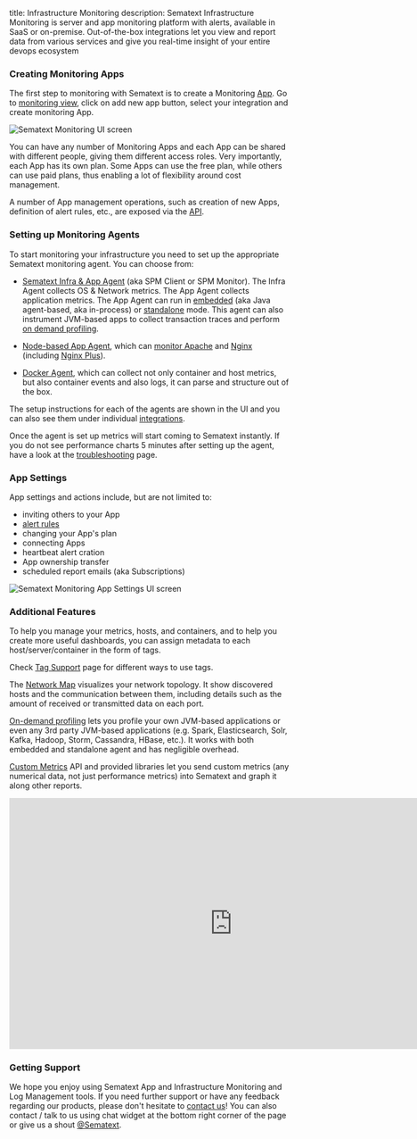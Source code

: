 title: Infrastructure Monitoring
description: Sematext Infrastructure Monitoring is server and app monitoring platform with alerts, available in SaaS or on-premise. Out-of-the-box integrations let you view and report data from various services and give you real-time insight of your entire devops ecosystem

### Creating Monitoring Apps

The first step to monitoring with Sematext is to create a Monitoring <a href="../guide/app-guide/">App</a>. Go to [monitoring view](https://apps.sematext.com/ui/monitoring), click on add new app button, select your integration and create monitoring App.

<img class="content-modal-image" alt="Sematext Monitoring UI screen" src="../images/monitoring/sematext-monitoring.png" title="Sematext Monitoring UI screen"></a>



You can have any number of Monitoring Apps and each App can be shared
with different people, giving them different access roles.  Very
importantly, each App has its own plan. Some Apps can use the free plan,
while others can use paid plans, thus enabling a lot of flexibility around cost management.

A number of App management operations, such as creation of new Apps, definition of alert rules, etc., are exposed via the [API](../api).

### Setting up Monitoring Agents

To start monitoring your infrastructure you need to set up the
appropriate Sematext monitoring agent. You can choose from:

  - [Sematext Infra & App Agent](spm-client) (aka SPM Client or SPM
    Monitor). The Infra Agent collects OS & Network metrics.
    The App Agent collects application metrics. The App Agent
    can run in [embedded](spm-monitor-javaagent)
    (aka Java agent-based, aka in-process) or
    [standalone](spm-monitor-standalone) mode.  This agent can also
    instrument JVM-based apps to collect transaction traces and
    perform [on demand profiling](on-demand-profiling).

  - [Node-based App Agent](node-agent), which can [monitor
    Apache](../integration/apache) and [Nginx](../integration/nginx)
    (including [Nginx Plus](../integration/nginxplus)).

  - [Docker Agent](../sematext-docker-agent), which can collect not
    only container and host metrics, but also container events and
    also logs, it can parse and structure out of the box.


The setup instructions for each of the agents are shown in the UI and you can also see them under individual [integrations](../integration).

Once the agent is set up metrics will start coming to Sematext
instantly. If you do not see performance charts 5 minutes after setting up the agent, have a
look at the <a
href="http://sematext.com/docs/monitoring/spm-faq/">troubleshooting</a>
page.</p>

### App Settings

App settings and actions include, but are not limited to:

  - inviting others to your App
  - [alert rules](../alerts)
  - changing your App's plan
  - connecting Apps
  - heartbeat alert cration
  - App ownership transfer
  - scheduled report emails (aka Subscriptions)
  
<img class="content-modal-image" alt="Sematext Monitoring App Settings UI screen" src="../images/monitoring/app-settings-menu.png" title="Sematext Monitoring App Settings Screen">

### Additional Features

To help you manage your metrics, hosts, and containers, and to help you create more useful dashboards, you can assign metadata to each host/server/container in the form of tags.

Check [Tag Support](tag-support) page for different ways to use tags.

The [Network Map](network-map) visualizes your network topology.  It show discovered hosts and the communication between them, including  details such as the amount of received or transmitted data on each port.

[On-demand profiling](on-demand-profiling) lets you profile your own JVM-based applications or even any 3rd party JVM-based applications (e.g. Spark, Elasticsearch, Solr, Kafka, Hadoop, Storm, Cassandra, HBase, etc.).  It works with both embedded and standalone agent and has negligible overhead.

[Custom Metrics](custom-metrics) API and provided libraries let you send custom metrics (any numerical data, not just performance metrics) into Sematext and graph it along other reports.

<iframe width="800" height="450" src="https://www.youtube.com/embed/BuMtZCLN_Mk?rel=0&amp;controls=0" frameborder="0" allow="autoplay; encrypted-media" allowfullscreen></iframe>

### Getting Support

We hope you enjoy using Sematext App and Infrastructure Monitoring and Log Management tools. If you need further support or have any feedback regarding our products, please don't hesitate to [contact us](mailto:support@sematext.com)! You can also contact / talk to us using chat widget at the bottom right corner of the page or give us a shout [@Sematext](https://twitter.com/sematext). 
